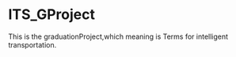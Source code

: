 # ITS_GProject
This is the graduationProject,which meaning is Terms for intelligent transportation.
